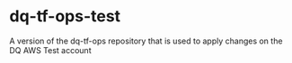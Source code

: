 # dq-tf-ops-test
A version of the dq-tf-ops repository that is used to apply changes on the DQ AWS Test account
